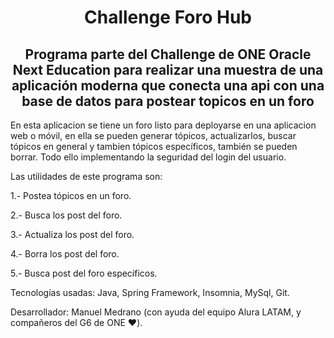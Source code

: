 <h1 align = "center"> Challenge Foro Hub </h1>

<h2 align="center"> Programa parte del Challenge de ONE Oracle Next Education para realizar una muestra de una aplicación moderna que conecta una api con una base de datos para postear topicos en un foro </h2>

En esta aplicacion se tiene un foro listo para deployarse en una aplicacion web o móvil, en ella se pueden generar tópicos, actualizarlos, buscar tópicos en general y tambien tópicos específicos,
también se pueden borrar. Todo ello implementando la seguridad del login del usuario.


Las utilidades de este programa son:

1.- Postea tópicos en un foro.

2.- Busca los post del foro.

3.- Actualiza los post del foro.

4.- Borra los post del foro.

5.- Busca post del foro específicos.


Tecnologías usadas: Java, Spring Framework, Insomnia, MySql, Git.

Desarrollador: Manuel Medrano (con ayuda del equipo Alura LATAM, y compañeros del G6 de ONE ❤️).
